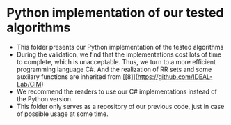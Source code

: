 # Python implementation of our tested algorithms
+ This folder presents our Python implementation of the tested algorithms
+ During the validation, we find that the implementations cost lots of time to complete, which is unacceptable. Thus, we turn to a more efficient programming language C\#. And the realization of RR sets and some auxilary functions are inherited from \[[8]\](https://github.com/IDEAL-Lab/CIM)
+ We recommend the readers to use our C\# implementations instead of the Python version.
+ This folder only serves as a repository of our previous code, just in case of possible usage at some time.
